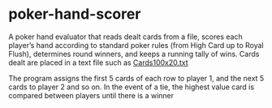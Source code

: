 # poker-hand-scorer
A poker hand evaluator that reads dealt cards from a file, scores each player’s hand according to standard poker rules (from High Card up to Royal Flush), determines round winners, and keeps a running tally of wins.
Cards dealt are placed in a text file such as [Cards100x20.txt](https://github.com/A1Hansel/poker-hand-scorer/commit/9e66fee69f89fb05c7ca9767a05930aba4aacab1#diff-c02d17dcba8979e5673acb3a7922aa2a21dde3ae555b6e15df8e1187a0af3150)

The program assigns the first 5 cards of each row to player 1, and the next 5 cards to player 2 and so on.
In the event of a tie, the highest value card is compared between players until there is a winner
